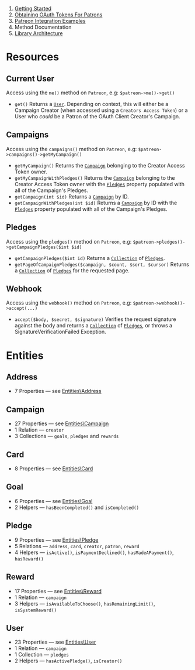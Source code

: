 1. [Getting Started](01-getting-started.md)
2. [Obtaining OAuth Tokens For Patrons](02-oauth.md)
3. [Patreon Integration Examples](03-examples.md)
4. Method Documentation
5. [Library Architecture](05-architecture.md)

# Resources

## Current User

Access using the `me()` method on `Patreon`, e.g: `$patreon->me()->get()`

* `get()` Returns a [`User`](#user). Depending on context, this will either be a
Campaign Creator (when accessed using a `Creators Access Token`) or a User who
*could* be a Patron of the OAuth Client Creator's Campaign.

## Campaigns

Access using the `campaigns()` method on `Patreon`, e.g:
`$patreon->campaigns()->getMyCampaign()`

* `getMyCampaign()` Returns the [`Campaign`](#campaign) belonging to the
Creator Access Token owner.
* `getMyCampaignWithPledges()` Returns the [`Campaign`](#campaign)
belonging to the Creator Access Token owner with the [`Pledges`](#pledges)
property populated with all of the Campaign's Pledges.
* `getCampaign(int $id)` Returns a [`Campaign`](#campaign) by ID.
* `getCampaignWithPledges(int $id)` Returns a [`Campaign`](#campaign) by
ID  with the [`Pledges`](#pledges) property populated with all of the Campaign's
Pledges.

## Pledges

Access using the `pledges()` method on `Patreon`, e.g: `$patreon->pledges()->getCampaignPledges($int $id)`

* `getCampaignPledges($int id)` Returns a
[`Collection`](/docs/05-architecture.md#collections) of [`Pledges`](#pledges).
* `getPageOfCampaignPledges($campaign, $count, $sort, $cursor)` Returns a
[`Collection`](/docs/05-architecture.md#collections) of [`Pledges`](#pledges)
for the requested page.

## Webhook

Access using the `webhook()` method on `Patreon`, e.g:
`$patreon->webhook()->accept(...)`

* `accept($body, $secret, $signature)` Verifies the request signature against
the body and returns a [`Collection`](/docs/05-architecture.md#collections) of [`Pledges`](#pledges), or throws a SignatureVerificationFailed Exception.

# Entities

## Address

* 7 Properties — see [Entities\Address](/src/Patreon/Entities/Address.php)

## Campaign

* 27 Properties — see [Entities\Campaign](/src/Patreon/Entities/Campaign.php)
* 1 Relation — `creator`
* 3 Collections — `goals`, `pledges` and `rewards`

## Card

* 8 Properties — see [Entities\Card](/src/Patreon/Entities/Card.php)

## Goal

* 6 Properties — see [Entities\Goal](/src/Patreon/Entities/Goal.php)
* 2 Helpers — `hasBeenCompleted()` and `isCompleted()`

## Pledge

* 9 Properties — see [Entities\Pledge](/src/Patreon/Entities/Pledge.php)
* 5 Relations — `address`, `card`, `creator`, `patron`, `reward`
* 4 Helpers — `isActive()`, `isPaymentDeclined()`, `hasMadeAPayment()`, `hasReward()`

## Reward

* 17 Properties — see [Entities\Reward](/src/Patreon/Entities/Reward.php)
* 1 Relation — `campaign`
* 3 Helpers — `isAvailableToChoose()`, `hasRemainingLimit()`, `isSystemReward()`

## User

* 23 Properties — see [Entities\User](/src/Patreon/Entities/User.php)
* 1 Relation — `campaign`
* 1 Collection — `pledges`
* 2 Helpers — `hasActivePledge()`, `isCreator()`
